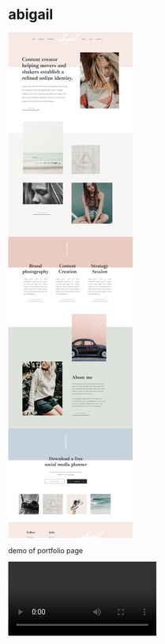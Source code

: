 # abigail



![demo](https://github.com/softdev1012/abigail/blob/main/demo/demo.png)



demo of portfolio page



<video src="https://github.com/softdev1012/abigail/blob/main/demo/demo.webm"></video>
